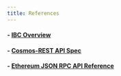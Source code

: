 ```yaml
---
title: References
---
```


#### - [IBC Overview](https://docs.cosmos.network/master/ibc/overview.html)

#### - [Cosmos-REST API Spec](https://v1.cosmos.network/rpc/v0.42.6)

#### - [Ethereum JSON RPC API Reference](https://eth.wiki/json-rpc/API)
